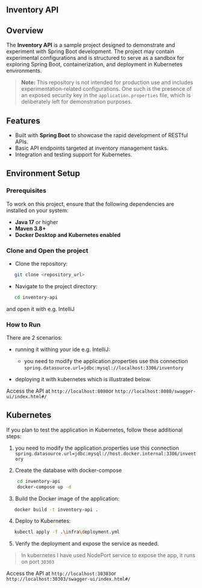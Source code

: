 ## Inventory API

## Overview
The **Inventory API** is a sample project designed to demonstrate and experiment with Spring Boot development. The project may contain experimental configurations and is structured to serve as a sandbox for exploring Spring Boot, containerization, and deployment in Kubernetes environments.

> **Note:** This repository is not intended for production use and includes experimentation-related configurations. One such is the presence of an exposed security key in the `application.properties` file, which is deliberately left for demonstration purposes.

## Features
- Built with **Spring Boot** to showcase the rapid development of RESTful APIs.
- Basic API endpoints targeted at inventory management tasks.
- Integration and testing support for Kubernetes.

## Environment Setup
### Prerequisites
To work on this project, ensure that the following dependencies are installed on your system:
- **Java 17** or higher
- **Maven 3.8+**
- **Docker Desktop and Kubernetes enabled**


### Clone and Open the project
- Clone the repository:
``` bash
   git clone <repository_url>
```
- Navigate to the project directory:
``` bash
   cd inventory-api
```

and open it with e.g. IntelliJ

### How to Run

There are 2 scenarios:

- running it withing your ide e.g. IntelliJ:
  - you need to modify the application.properties use this connection `spring.datasource.url=jdbc:mysql://localhost:3306/inventory`

- deploying it with kubernetes which is illustrated below.

Access the API at `http://localhost:8080`or `http://localhost:8080/swagger-ui/index.html#/`

## Kubernetes

If you plan to test the application in Kubernetes, follow these additional steps:
1. you need to modify the application.properties use this connection `spring.datasource.url=jdbc:mysql://host.docker.internal:3306/inventory`

2. Create the database with docker-compose
```bash
    cd inventory-api
    docker-compose up -d
```
3. Build the Docker image of the application:
``` bash
   docker build -t inventory-api .
```
4. Deploy to Kubernetes:
``` bash
   kubectl apply -f .\infra\deployment.yml
```
5. Verify the deployment and expose the service as needed.

> In kubernetes I have used NodePort service to expose the app, it runs on port `30303`

Access the API at `http://localhost:30303`or `http://localhost:30303/swagger-ui/index.html#/`
